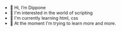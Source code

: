 - 👋 Hi, I’m Dippone
- 👀 I'm interested in the world of scripting
- 🌱 I'm currently learning html, css
- 💞️ At the moment I'm trying to learn more and more.
